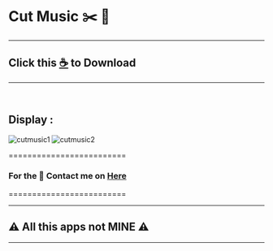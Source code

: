 # Cut Music ✂️ 🎵

--------------------------------
## Click this [☕](https://github.com/VfvRizky/MyKit-Desktop/blob/main/Music%26Video/Cut%20Music/MP3-Cutter.zip) to Download
--------------------------------
</br>


## Display :

![cutmusic1](https://user-images.githubusercontent.com/73746365/156145113-a1baac65-71b4-4e6c-8213-5ab6de4b7713.JPG)
![cutmusic2](https://user-images.githubusercontent.com/73746365/156145124-494464bb-c227-4473-ae36-f3fd1efb42f7.JPG)



=========================
### For the 🔐 Contact me on [Here](https://vfvrizky.my.id)
=========================

--------------------------------
## ⚠️ All this apps not MINE ⚠️
--------------------------------

